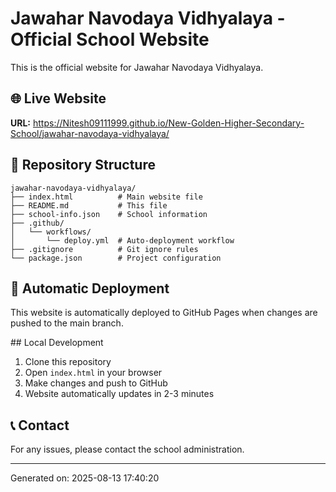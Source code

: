 # Jawahar Navodaya Vidhyalaya - Official School Website

This is the official website for Jawahar Navodaya Vidhyalaya.

## 🌐 Live Website
**URL:** https://Nitesh09111999.github.io/New-Golden-Higher-Secondary-School/jawahar-navodaya-vidhyalaya/

## 📁 Repository Structure
```
jawahar-navodaya-vidhyalaya/
├── index.html          # Main website file
├── README.md           # This file
├── school-info.json    # School information
├── .github/
│   └── workflows/
│       └── deploy.yml  # Auto-deployment workflow
├── .gitignore          # Git ignore rules
└── package.json        # Project configuration
```

## 🚀 Automatic Deployment
This website is automatically deployed to GitHub Pages when changes are pushed to the main branch.

##️ Local Development
1. Clone this repository
2. Open `index.html` in your browser
3. Make changes and push to GitHub
4. Website automatically updates in 2-3 minutes

## 📞 Contact
For any issues, please contact the school administration.

---
Generated on: 2025-08-13 17:40:20
